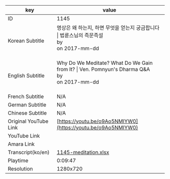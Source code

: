 |  key  |  value  |
|-------|---------|
| ID            | 1145 |
| Korean Subtitle | 명상은 왜 하는지, 하면 무엇을 얻는지 궁금합니다 \| 법륜스님의 즉문즉설<br>by <br>on 2017-mm-dd<br><br>|
| English Subtitle | Why Do We Meditate? What Do We Gain from It? \| Ven. Pomnyun's Dharma Q&A<br>by <br>on 2017-mm-dd<br><br>|
| French Subtitle | N/A |
| German Subtitle | N/A |
| Chinese Subtitle | N/A |
| Original YouTube Link  | [https://youtu.be/o9Ao5NMIYW0](https://youtu.be/o9Ao5NMIYW0) |
| YouTube Link  |  |
| Amara Link    |  |
| Transcript(ko/en) | [1145-meditation.xlsx](https://github.com/jungtosociety/dharma-qna/raw/master/sub/1145/1145-meditation.xlsx) |
| Playtime | 0:09:47 |
| Resolution | 1280x720|
